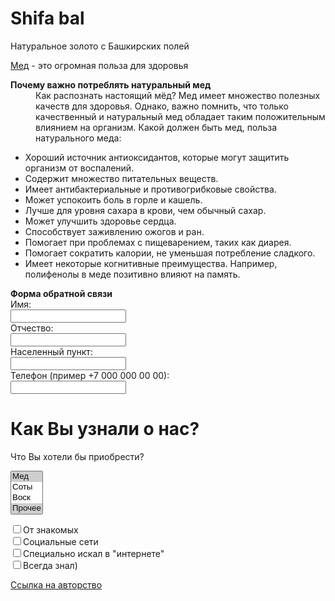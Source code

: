 <!DOCTYPE html>
<html>
  <head>
    <meta charset="utf-8">
  </head>
<body style="background-image: url(https://img.freepik.com/free-photo/honey-products-composition-honey-in-jar-honeycomb-tea-and-special-spoon-white-background_1268-16987.jpg?w=1380&t=st=1677776534~exp=1677777134~hmac=4255114ba2fb2beae8696ee60edb59895bf0f9f6afe0e6546219b8d186d519bf);background-repeat: no-repeat; background-position: top center; background-size: 100%; background-attachment: fixed">
    <h1>Shifa bal</h1>
    <p>Натуральное золото  с Башкирских полей</p>
    <p><a href="https://ru.wikipedia.org/wiki/%D0%9C%D1%91%D0%B4" target="_blank">Мед</a> - это огромная польза для здоровья </p>
    <dt><b>Почему важно потреблять натуральный мед</b></dt>
    <dd>Как распознать настоящий мёд? Мед имеет множество полезных качеств для здоровья. Однако, важно помнить, что только качественный и натуральный мед обладает таким положительным влиянием на организм. Какой должен быть мед, польза натурального меда:</dd>
    <ul>
<li>Хороший источник антиоксидантов, которые могут защитить организм от воспалений.</li>
<li>Содержит множество питательных веществ.</li>
<li>Имеет антибактериальные и противогрибковые свойства.</li>
<li>Может успокоить боль в горле и кашель.</li>
<li>Лучше для уровня сахара в крови, чем обычный сахар.</li>
<li>Может улучшить здоровье сердца.</li>
<li>Способствует заживлению ожогов и ран.</li>
<li>Помогает при проблемах с пищеварением, таких как диарея.</li>
<li>Помогает сократить калории, не уменьшая потребление сладкого.</li>
<li>Имеет некоторые когнитивные преимущества. Например, полифенолы в меде позитивно влияют на память.</li>
    </ul>
  <form>
  <dt><b>Форма обратной связи</b></dt>
  Имя:<br>
  <input type="text" name="firstname" id="firstname"><br>
  Отчество:<br>
  <input type="text" name="surname" id="surname"><br>
    Населенный пункт:<br>
  <input type="text" name="Locality" id="Locality"><br>
  Телефон (пример +7 000 000 00 00):<br>
  <input type="text" name="number" id="number"><br>
    <h1>Как Вы узнали о нас?</h1>
    </form>
  <p>Что Вы хотели бы приобрести? </p>
  <p><select name="EightiesFave" size="4" multiple>
    <option value="1" selected="selected">Мед</option>
    <option value="2">Соты</option>
    <option value="3">Воск</option>
    <option value="4" selected="selected">Прочее</option>
  </select>
</p>
  <form> 
  <input type="checkbox" name="punk">От знакомых<br>
  <input type="checkbox" name="indie">Социальные сети<br>
  <input type="checkbox" name="techno">Специально искал в "интернете"<br>
  <input type="checkbox" name="rockabilly">Всегда знал)<br>
</form>
  <p><a href="https://ru.wikipedia.org/wiki/%D0%9C%D1%91%D0%B4" target="_blank">Ссылка на авторство</a></p>
  </body>
</html>
